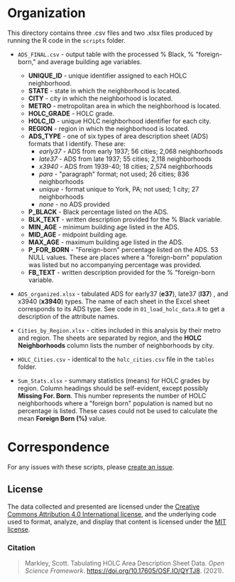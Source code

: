 # Organization
This directory contains three .csv files and two .xlsx files produced by running the R code in the `scripts` folder.

- `ADS_FINAL.csv` - output table with the processed % Black, % "foreign-born," and average building age variables.
  - **UNIQUE_ID** - unique identifier assigned to each HOLC neighborhood.
  - **STATE** - state in which the neighborhood is located.
  - **CITY** - city in which the neighborhood is located.
  - **METRO** - metropolitan area in which the neighborhood is located.
  - **HOLC_GRADE** - HOLC grade.
  - **HOLC_ID** - unique HOLC neighborhood identifier for each city.
  - **REGION** - region in which the neighborhood is located.
  - **ADS_TYPE** - one of six types of area description sheet (ADS) formats that I identify. These are:
    - *early37* - ADS from early 1937; 56 cities; 2,068 neighborhoods
    - *late37* - ADS from late 1937; 55 cities; 2,118 neighborhoods
    - *x3940* - ADS from 1939-40; 18 cities; 2,574 neighborhoods
    - *para* - "paragraph" format; not used; 26 cities; 836 neighborhoods
    - *unique* - format unique to York, PA; not used; 1 city; 27 neighborhoods
    - *none* - no ADS provided
   - **P_BLACK** - Black percentage listed on the ADS.
   - **BLK_TEXT** - written description provided for the % Black variable.
   - **MIN_AGE** - minimum building age listed in the ADS.
   - **MID_AGE** - midpoint building age.
   - **MAX_AGE** - maximum building age listed in the ADS.
   - **P_FOR_BORN** - "Foreign-born" percentage listed on the ADS. 53 NULL values. These are places where a "foreign-born" population was listed but no accompanying percentage was provided.
   - **FB_TEXT** - written description provided for the % "foreign-born variable.

- `ADS_organized.xlsx` - tabulated ADS for early37 (**e37**), late37 (**l37**) , and x3940 (**x3940**) types. The name of each sheet in the Excel sheet corresponds to its ADS type. See code in `01_load_holc_data.R` to get a description of the attribute names.

- `Cities_by_Region.xlsx` - cities included in this analysis by their metro and region. The sheets are separated by region, and the **HOLC Neighborhoods** column lists the number of neighborhoods by city.

- `HOLC_Cities.csv` - identical to the `holc_cities.csv` file in the `tables` folder.

- `Sum_Stats.xlsx` - summary statistics (means) for HOLC grades by region. Column headings should be self-evident, except possibly **Missing For. Born**. This number represents the number of HOLC neighborhoods where a "foreign born" population is named but no percentage is listed. These cases could not be used to calculate the mean **Foreign Born (%)** value.

# Correspondence
For any issues with these scripts, please [create an issue](https://github.com/snmarkley1/HOLC_ADS/issues).

## License
The data collected and presented are licensed under the [Creative Commons Attribution 4.0 International license](https://creativecommons.org/licenses/by/4.0/), and the underlying code used to format, analyze, and display that content is licensed under the [MIT license](http://opensource.org/licenses/mit-license.php).

### Citation
> Markley, Scott. Tabulating HOLC Area Description Sheet Data. *Open Science Framework*. https://doi.org/10.17605/OSF.IO/QYTJ8. (2021).
